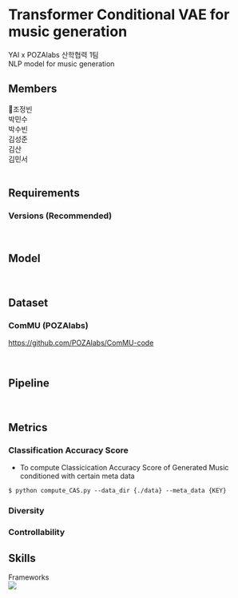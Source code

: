# Transformer Conditional VAE for music generation
YAI x POZAlabs 산학협력 1팀 <br>
NLP model for music generation <br>

## Members
👑조정빈<br>
박민수<br>
박수빈<br>
김성준<br>
김산<br>
김민서<br>
</br>

## Requirements
### Versions (Recommended)

<br>

## Model

<br>

## Dataset

### ComMU (POZAlabs)
https://github.com/POZAlabs/ComMU-code

<br>

## Pipeline

<br>

## Metrics


### Classification Accuracy Score
- To compute Classicication Accuracy Score of Generated Music conditioned with certain meta data 
```
$ python compute_CAS.py --data_dir {./data} --meta_data {KEY}
```

### Diversity



### Controllability


## Skills
Frameworks <br><img src="https://img.shields.io/badge/PyTorch-EE4C2C?style=flat-square&logo=pytorch&logoColor=white"/> 
